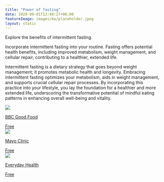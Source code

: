 ```yaml
---
title: "Power of fasting"
date: 2020-09-01T12:49:27+06:00
featureImage: images/ma/placeholder.jpeg
layout: static
---
```


Explore the benefits of intermittent fasting.

Incorporate intermittent fasting into your routine. Fasting offers potential health benefits, including improved metabolism, weight management, and cellular repair, contributing to a healthier, extended life.

Intermittent fasting is a dietary strategy that goes beyond weight management; it promotes metabolic health and longevity. Embracing intermittent fasting optimizes your metabolism, aids in weight management, and supports crucial cellular repair processes. By incorporating this practice into your lifestyle, you lay the foundation for a healthier and more extended life, underscoring the transformative potential of mindful eating patterns in enhancing overall well-being and vitality.

<a class="ma-link" href="https://www.bbcgoodfood.com/howto/guide/what-intermittent-fasting-diet"><div class="ma-card ma-card-Health"><div class="ma-icon"><img src ="/images/Icon-check - health - opacity.svg"/></div><div class="ma-name"><p>BBC Good Food</p></div><div class="ma-paid-text"><span>Free </span></div></div></a><a class="ma-link" href="https://www.mayoclinic.org/healthy-lifestyle/nutrition-and-healthy-eating/expert-answers/intermittent-fasting/faq-20441303"><div class="ma-card ma-card-Health"><div class="ma-icon"><img src ="/images/Icon-check - health - opacity.svg"/></div><div class="ma-name"><p>Mayo Clinic</p></div><div class="ma-paid-text"><span>Free </span></div></div></a><a class="ma-link" href="https://www.everydayhealth.com/diet-nutrition/diet/types-intermittent-fasting-which-best-you/"><div class="ma-card ma-card-Health"><div class="ma-icon"><img src ="/images/Icon-check - health - opacity.svg"/></div><div class="ma-name"><p>Everyday Health</p></div><div class="ma-paid-text"><span>Free </span></div></div></a>  

<br/><br/>






